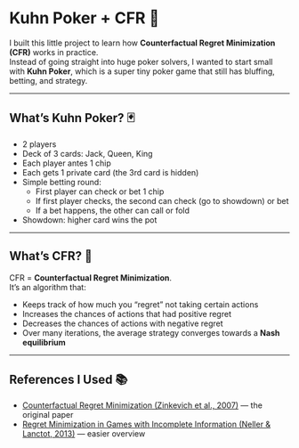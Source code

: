 # Kuhn Poker + CFR 🎲

I built this little project to learn how **Counterfactual Regret Minimization (CFR)** works in practice.  
Instead of going straight into huge poker solvers, I wanted to start small with **Kuhn Poker**, which is a super tiny poker game that still has bluffing, betting, and strategy.

---

## What’s Kuhn Poker? 🃏
- 2 players
- Deck of 3 cards: Jack, Queen, King
- Each player antes 1 chip
- Each gets 1 private card (the 3rd card is hidden)
- Simple betting round:
  - First player can check or bet 1 chip
  - If first player checks, the second can check (go to showdown) or bet
  - If a bet happens, the other can call or fold
- Showdown: higher card wins the pot

---

## What’s CFR? 🤖
CFR = **Counterfactual Regret Minimization**.  
It’s an algorithm that:
- Keeps track of how much you “regret” not taking certain actions
- Increases the chances of actions that had positive regret
- Decreases the chances of actions with negative regret
- Over many iterations, the average strategy converges towards a **Nash equilibrium**

---

## References I Used 📚
- [Counterfactual Regret Minimization (Zinkevich et al., 2007)](https://poker.cs.ualberta.ca/publications/NIPS07-cfr.pdf) — the original paper
- [Regret Minimization in Games with Incomplete Information (Neller & Lanctot, 2013)](https://arxiv.org/abs/1305.0023) — easier overview

